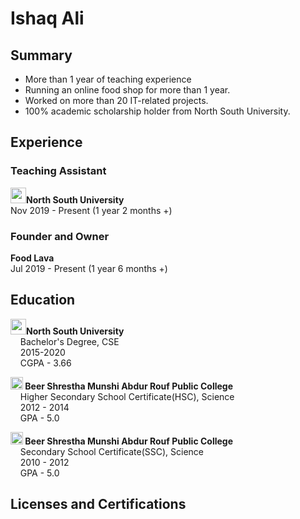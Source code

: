 <h1>Ishaq Ali</h1>
<h2>Summary</h2>
<ul>
  <li>More than 1 year of teaching experience</li>
  <li>Running an online food shop for more than 1 year.</li>
  <li>Worked on more than 20 IT-related projects.</li>
  <li>100% academic scholarship holder from North South University.</li>
</ul>
<h2>Experience</h2>
<h3>Teaching Assistant</h3>
<p><img src="https://upload.wikimedia.org/wikipedia/commons/5/5c/North-South-University-logo-03.png" width="25"></img><b>North South University</b><br>
Nov 2019 - Present (1 year 2 months +)</p>
<h3>Founder and Owner</h3>
<p><b>Food Lava</b><br>Jul 2019 - Present (1 year 6 months +)</p>

<p></p>
<h2>Education</h2>
<p><img src="https://upload.wikimedia.org/wikipedia/commons/5/5c/North-South-University-logo-03.png" width="25"></img><b>North South University</b><br>
&nbsp&nbsp&nbsp Bachelor's Degree, CSE<br>
&nbsp&nbsp&nbsp 2015-2020<br>
&nbsp&nbsp&nbsp CGPA - 3.66</p>
<p><img src="https://media-exp1.licdn.com/dms/image/C510BAQFrcIUgZWEFHg/company-logo_200_200/0/1580546436672?e=2159024400&v=beta&t=orj-SgyTXwg3ETwvM44IVYdjNeWgaZg3TufPs0Q43f0" width="20"></img><b> Beer Shrestha Munshi Abdur Rouf Public College</b><br>
&nbsp&nbsp&nbsp Higher Secondary School Certificate(HSC), Science<br>
&nbsp&nbsp&nbsp 2012 - 2014<br>
&nbsp&nbsp&nbsp GPA - 5.0</p>
<p><img src="https://media-exp1.licdn.com/dms/image/C510BAQFrcIUgZWEFHg/company-logo_200_200/0/1580546436672?e=2159024400&v=beta&t=orj-SgyTXwg3ETwvM44IVYdjNeWgaZg3TufPs0Q43f0" width="20"></img><b> Beer Shrestha Munshi Abdur Rouf Public College</b><br>
&nbsp&nbsp&nbsp Secondary School Certificate(SSC), Science<br>
&nbsp&nbsp&nbsp 2010 - 2012<br>
&nbsp&nbsp&nbsp GPA - 5.0</p>
<h2>Licenses and Certifications</h2>
